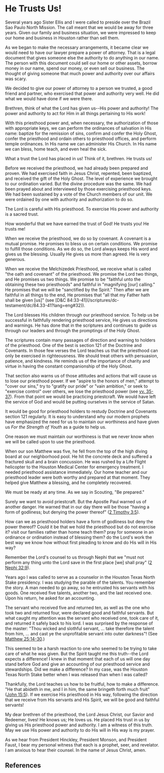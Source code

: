 # He Trusts Us!

Several years ago Sister Ellis and I were called to preside over the Brazil
Sao Paulo North Mission. The call meant that we would be away for three years.
Given our family and business situation, we were impressed to keep our home
and business in Houston rather than sell them.

As we began to make the necessary arrangements, it became clear we would need
to have our lawyer prepare a power of attorney. That is a legal document that
gives someone else the authority to do anything in our name. The person with
this document could sell our home or other assets, borrow money in our name,
spend our money, or even sell our business. The thought of giving someone that
much power and authority over our affairs was scary.

We decided to give our power of attorney to a person we trusted, a good friend
and partner, who exercised that power and authority very well. He did what we
would have done if we were there.

Brethren, think of what the Lord has given us--His power and authority! The
power and authority to act for Him in all things pertaining to His work!

With this priesthood power and, when necessary, the authorization of those
with appropriate keys, we can perform the ordinances of salvation in His name:
baptize for the remission of sins, confirm and confer the Holy Ghost, confer
the priesthood and ordain others to priesthood offices, and perform temple
ordinances. In His name we can administer His Church. In His name we can
bless, home teach, and even heal the sick.

What a trust the Lord has placed in us! Think of it, brethren. He trusts us!

Before we received the priesthood, we had already been prepared and proven. We
had exercised faith in Jesus Christ, repented, been baptized, and received the
gift of the Holy Ghost. The level of experience we brought to our ordination
varied. But the divine procedure was the same. We had been prayed about and
interviewed by those exercising priesthood keys. We had been sustained by a
vote of the Church members of our unit. We were ordained by one with authority
and authorization to do so.

The Lord is careful with His priesthood. To exercise His power and authority
is a sacred trust.

How wonderful that we have earned the trust of God! He trusts you! He trusts
me!

When we receive the priesthood, we do so by covenant. A covenant is a mutual
promise. He promises to bless us on certain conditions. We promise to fulfill
those conditions. As we do so, the Lord always keeps His word and gives us the
blessing. Usually He gives us more than agreed. He is very generous.

When we receive the Melchizedek Priesthood, we receive what is called "the
oath and covenant" of the priesthood. We promise the Lord two things, and He
promises us two things. We promise to be "faithful unto the obtaining these
two priesthoods" and faithful in "magnifying [our] calling." He promises that
we will be "sanctified by the Spirit." Then after we are faithful in all
things to the end, He promises that "all that my Father hath shall be given
[us]" (see [D&amp;C 84:33-41](/scriptures/dc-
testament/dc/84.33-41?lang=eng#32)).

The Lord blesses His children through our priesthood service. To help us be
successful in faithfully rendering priesthood service, He gives us directions
and warnings. He has done that in the scriptures and continues to guide us
through our leaders and through the promptings of the Holy Ghost.

The scriptures contain many passages of direction and warning to holders of
the priesthood. One of the best is section 121 of the Doctrine and Covenants.
In those few verses the Lord teaches us that the priesthood can only be
exercised in righteousness. We should treat others with persuasion, patience,
and kindness. He reminds us of the importance of charity and virtue in having
the constant companionship of the Holy Ghost.

That section also warns us of those attitudes and actions that will cause us
to lose our priesthood power. If we "aspire to the honors of men," attempt to
"cover our sins," try to "gratify our pride" or "vain ambition," or seek to
"exercise control" over others, we lose the priesthood power (see [vv.
35-37](/scriptures/dc-testament/dc/121.35-37?lang=eng#34)). From that point we
would be practicing priestcraft. We would have left the service of God and
would be putting ourselves in the service of Satan.

It would be good for priesthood holders to restudy Doctrine and Covenants
section 121 regularly. It is easy to understand why our modern prophets have
emphasized the need for us to maintain our worthiness and have given us _For
the Strength of Youth_ as a guide to help us.

One reason we must maintain our worthiness is that we never know when we will
be called upon to use the priesthood.

When our son Matthew was five, he fell from the top of the high diving board
at our neighborhood pool. He hit the concrete deck and suffered a fractured
skull and a brain concussion. He was rushed by a Life Flight helicopter to the
Houston Medical Center for emergency treatment. I needed priesthood assistance
immediately. Our home teacher and our priesthood leader were both worthy and
prepared at that moment. They helped give Matthew a blessing, and he
completely recovered.

We must be ready at any time. As we say in Scouting, "Be prepared."

Surely we want to avoid priestcraft. But the Apostle Paul warned us of another
danger. He warned that in our day there will be those "having a form of
godliness; but denying the power thereof" ([2 Timothy
3:5](/scriptures/nt/2-tim/3.5?lang=eng#4)).

How can we as priesthood holders have a form of godliness but deny the power
thereof? Could it be that we hold the priesthood but do not exercise it? visit
our families rather than home teach them? pray for someone in an ordinance or
ordination instead of blessing them? do the Lord's work the best way we know
how without first pleading to know and do His will in His way?

Remember the Lord's counsel to us through Nephi that we "must not perform any
thing unto the Lord save in the first place [we] shall pray" ([2 Nephi
32:9](/scriptures/bofm/2-ne/32.9?lang=eng#8)).

Years ago I was called to serve as a counselor in the Houston Texas North
Stake presidency. I was studying the parable of the talents. You remember the
story. A man needed to go away, so he entrusted his servants with his goods.
One received five talents, another two, and the last received one. Upon his
return, he asked for an accounting.

The servant who received five and returned ten, as well as the one who took
two and returned four, were declared good and faithful servants. But what
caught my attention was the servant who received one, took care of it, and
returned it safely back to his lord. I was surprised by the response of the
master: "Thou wicked and slothful servant, ... take therefore the talent from
him, ... and cast ye the unprofitable servant into outer darkness"! (See
[Matthew 25:14-30](/scriptures/nt/matt/25.14-30?lang=eng#13).)

This seemed to be a harsh reaction to one who seemed to be trying to take care
of what he was given. But the Spirit taught me this truth--the Lord expects a
difference! I knew in that moment that each of us will one day stand before
God and give an accounting of our priesthood service and stewardships. Did we
make a difference? In my case, was the Houston Texas North Stake better when I
was released than when I was called?

Thankfully, the Lord teaches us how to be fruitful, how to make a difference.
"He that abideth in me, and I in him, the same bringeth forth much fruit"
([John 15:5](/scriptures/nt/john/15.5?lang=eng#4)). If we exercise His
priesthood in His way, following the direction that we receive from His
servants and His Spirit, we will be good and faithful servants!

My dear brethren of the priesthood, the Lord Jesus Christ, our Savior and
Redeemer, lives! He knows us; He loves us. He placed His trust in us by giving
us His priesthood power and authority. I am a witness of this truth. May we
use His power and authority to do His will in His way is my prayer.

As we hear from President Hinckley, President Monson, and President Faust, I
bear my personal witness that each is a prophet, seer, and revelator. I am
anxious to hear their counsel. In the name of Jesus Christ, amen.

## References

